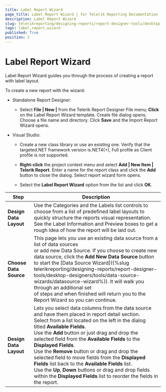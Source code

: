 ```yaml
---
title: Label Report Wizard
page_title: Label Report Wizard | for Telerik Reporting Documentation
description: Label Report Wizard
slug: telerikreporting/designing-reports/report-designer-tools/desktop-designers/tools/report-wizards/label-report-wizard
tags: label,report,wizard
published: True
position: 2
---
```


# Label Report Wizard



Label Report Wizard guides you through the process of creating a report with label layout.

To create a new report with the wizard:       

* Standalone Report Designer:           

   + Select __File | New |__  from the Telerik Report Designer File menu;               __Click__  on the Label Report Wizard template. Create file dialog opens;               Choose a file name and directory. Click __Save__  and the Import Report Wizard opens.               

* Visual Studio:           

   + Create a new class library or use an existing one.                 Verify that the targeted.NET framework version is.NET4(+), Full profile as Client profile is not supported.               

   + __Right-click__  the project context menu and select                 __Add | New Item | Telerik Report__.                 Enter a name for the report class and click the __Add__  button to close the dialog. Select report wizard form opens.               

   + Select the __Label Report Wizard__  option from the list and click __OK__.               

|  __Step__  |  __Description__  |
| ------ | ------ |
| __Design Data Layout__ |Use the Categories and the Labels list controls to choose from a list of predefined label layouts to quickly structure the reports visual representation.<br/>            See the Label Information and Preview boxes to get a rough idea of how the report will be laid out.|
| __Choose Data Source__ |This page lets you use an existing data source from a list of data sources<br/>            or add new Data Source. If you choose to create new data source, click the __Add New Data Source__ button to start the [Data Source Wizard]({%slug telerikreporting/designing-reports/report-designer-tools/desktop-designers/tools/data-source-wizards/datasource-wizard%}). It will walk you through an additional set<br/>            of steps and when finished will return you to the Report Wizard so you can continue.|
| __Design Data Layout__ |Lets you select data columns from the data source and have them placed in report detail section.<br/>            Select from a list located on the left in the dialog titled __Available Fields__.<br/>            Use the __Add__ button or just drag and drop the selected field from the __Available Fields__ to the __Displayed Fields__.<br/>            Use the __Remove__ button or drag and drop the selected field to move fields from the __Displayed Fields__ list back to the __Available Fields__ list.<br/>            Use the __Up__, __Down__ buttons or drag and drop fields within the __Displayed Fields__ list to reorder the fields in the report.|

